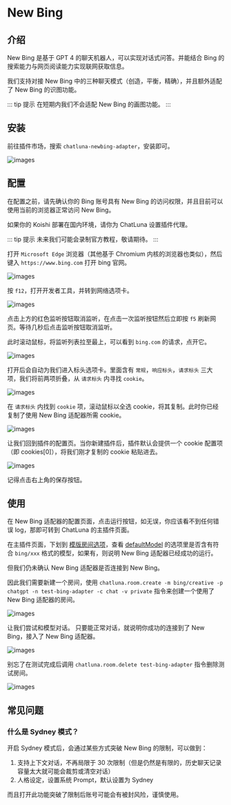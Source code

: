 # New Bing

## 介绍

New Bing 是基于 GPT 4 的聊天机器人，可以实现对话式问答。并能结合 Bing 的搜索能力与网页阅读能力实现联网获取信息。

我们支持对接 New Bing 中的三种聊天模式（创造，平衡，精确），并且额外适配了 New Bing 的识图功能。

::: tip 提示
在短期内我们不会适配 New Bing 的画图功能。
:::

## 安装

前往插件市场，搜索 `chatluna-newbing-adapter`，安装即可。

![images](../../public/images/plugin_newbing_adapter_1.png)

## 配置

在配置之前，请先确认你的 Bing 账号具有 New Bing 的访问权限，并且目前可以使用当前的浏览器正常访问 New Bing。

如果你的 Koishi 部署在国内环境，请你为 ChatLuna 设置插件代理。

::: tip 提示
未来我们可能会录制官方教程，敬请期待。
:::

打开 `Microsoft Edge` 浏览器（其他基于 Chromium 内核的浏览器也类似），然后键入 `https://www.bing.com` 打开 bing 官网。

![images](../../public/images/plugin_newbing_cookie_1.png)

按 `f12`，打开开发者工具，并转到网络选项卡。

![images](../../public/images/plugin_newbing_cookie_2.png)

点击上方的红色监听按钮取消监听，在点击一次监听按钮然后立即按 `f5` 刷新网页。等待几秒后点击监听按钮取消监听。

此时滚动鼠标，将监听列表拉至最上，可以看到 `bing.com` 的请求，点开它。

![images](../../public/images/plugin_newbing_cookie_3.png)

打开后会自动为我们进入标头选项卡。里面含有 `常规`，`响应标头`，`请求标头` 三大项，我们将前两项折叠，从 `请求标头` 内寻找 `cookie`。

![images](../../public/images/plugin_newbing_cookie_4.png)

在 `请求标头` 内找到 `cookie` 项，滚动鼠标以全选 cookie，将其复制。此时你已经复制了使用 New Bing 适配器所需 cookie。

![images](../../public/images/plugin_newbing_cookie_5.png)

让我们回到插件的配置页。当你新建插件后，插件默认会提供一个 cookie 配置项（即 cookies[0]），将我们刚才复制的 cookie 粘贴进去。

![images](../../public/images/plugin_newbing_pic2.png)

记得点击右上角的保存按钮。

## 使用

在 New Bing 适配器的配置页面，点击运行按钮，如无误，你应该看不到任何错误 log，那即可转到 ChatLuna 的主插件页面。

在主插件页面，下划到 [模版房间选项](../useful-configurations.md#模版房间选项)，查看 [defaultModel](../useful-configurations.md#defaultmodel) 的选项里是否含有符合 `bing/xxx` 格式的模型，如果有，则说明 New Bing 适配器已经成功的运行。

但我们仍未确认 New Bing 适配器是否连接到 New Bing。

因此我们需要新建一个房间，使用 `chatluna.room.create -m bing/creative -p chatgpt -n test-bing-adapter -c chat -v private` 指令来创建一个使用了 New Bing 适配器的房间。

![images](../../public/images/plugin_newbing_pic3.png)

让我们尝试和模型对话。
只要能正常对话，就说明你成功的连接到了 New Bing，接入了 New Bing 适配器。

![images](../../public/images/plugin_newbing_pic4.png)

别忘了在测试完成后调用 `chatluna.room.delete test-bing-adapter` 指令删除测试房间。

![images](../../public/images/plugin_newbing_pic5.png)

## 常见问题

### 什么是 Sydney 模式？

开启 Sydney 模式后，会通过某些方式突破 New Bing 的限制，可以做到：

1. 支持上下文对话，不再局限于 30 次限制（但是仍然是有限的，历史聊天记录容量太大就可能会裁剪或清空对话）
2. 人格设定，设置系统 Prompt，默认设置为 Sydney

而且打开此功能突破了限制后账号可能会有被封风险，谨慎使用。
